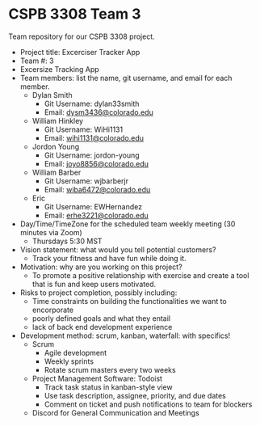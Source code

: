 # CSPB 3308 Team 3

Team repository for our CSPB 3308 project.


- Project title: Excerciser Tracker App
- Team #: 3
- Excersize Tracking App
- Team members: list the name, git username, and email for each member.
    - Dylan Smith
        - Git Username: dylan33smith
        - Email: dysm3436@colorado.edu
    - William Hinkley
        - Git Username: WiHi1131
        - Email: wihi1131@colorado.edu
    - Jordon Young
        - Git Username: jordon-young
        - Email: joyo8856@colorado.edu
    - William Barber
        - Git Username: wjbarberjr
        - Email: wiba6472@colorado.edu
    - Eric
        - Git Username: EWHernandez
        - Email: erhe3221@colorado.edu
- Day/Time/TimeZone for the scheduled team weekly meeting (30 minutes via Zoom)
    - Thursdays 5:30 MST
- Vision statement: what would you tell potential customers?
    - Track your fitness and have fun while doing it. 
- Motivation: why are you working on this project?
    - To promote a positive relationship with exercise and create a tool that is fun and keep users motivated.
- Risks to project completion, possibly including:
    - Time constraints on building the functionalities we want to encorporate
    - poorly defined goals and what they entail
    - lack of back end development experience
- Development method: scrum, kanban, waterfall: with specifics!
    - Scrum
        - Agile development
        - Weekly sprints
        - Rotate scrum masters every two weeks
    - Project Management Software: Todoist
        - Track task status in kanban-style view
        - Use task description, assignee, priority, and due dates
        - Comment on ticket and push notifications to team for blockers
    - Discord for General Communication and Meetings
